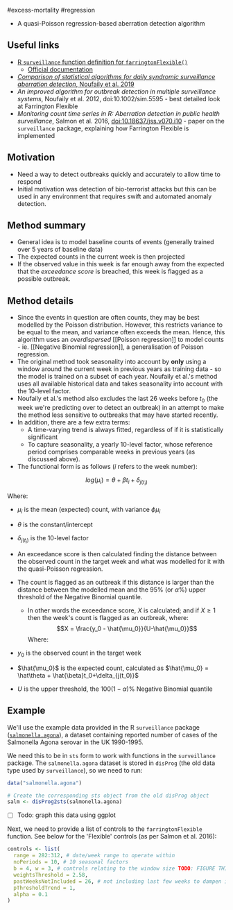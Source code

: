 #excess-mortality #regression

- A quasi-Poisson regression-based aberration detection algorithm

## Useful links

- [R `surveillance` function definition for `farringtonFlexible()`](https://github.com/r-forge/surveillance/blob/master/pkg/R/farringtonFlexible.R)
	- [Official documentation](https://surveillance.r-forge.r-project.org/pkgdown/reference/farringtonFlexible.html)
- [*Comparison of statistical algorithms for daily syndromic surveillance aberration detection*, Noufaily et al. 2019](https://academic.oup.com/bioinformatics/article/35/17/3110/5301313#151566659)
- *An improved algorithm for outbreak detection in multiple surveillance systems*, Noufaily et al. 2012, doi:10.1002/sim.5595 - best detailed look at Farrington Flexible
- *Monitoring count time series in R: Aberration detection in public health surveillance*, Salmon et al. 2016, [doi:10.18637/jss.v070.i10](https://doi.org/10.18637/jss.v070.i10) - paper on the `surveillance` package, explaining how Farrington Flexible is implemented

## Motivation

- Need a way to detect outbreaks quickly and accurately to allow time to respond
- Initial motivation was detection of bio-terrorist attacks but this can be used in any environment that requires swift and automated anomaly detection.

## Method summary

- General idea is to model baseline counts of events (generally trained over 5 years of baseline data)
- The expected counts in the current week is then projected
- If the observed value in this week is far enough away from the expected that the *exceedance score* is breached, this week is flagged as a possible outbreak.

## Method details

- Since the events in question are often counts, they may be best modelled by the Poisson distribution. However, this restricts variance to be equal to the mean, and variance often exceeds the mean. Hence, this algorithm uses an *overdispersed* [[Poisson regression]] to model counts - ie. [[Negative Binomial regression]], a generalisation of Poisson regression.
- The original method took seasonality into account by **only** using a window around the current week in previous years as training data - so the model is trained on a subset of each year. Noufaily et al.'s method uses all available historical data and takes seasonality into account with the 10-level factor.
- Noufaily et al.'s method also excludes the last 26 weeks before $t_0$ (the week we're predicting over to detect an outbreak) in an attempt to make the method less sensitive to outbreaks that may have started recently.
- In addition, there are a few extra terms:
	- A time-varying trend is always fitted, regardless of if it is statistically significant
	- To capture seasonality, a yearly 10-level factor, whose reference period comprises comparable weeks in previous years (as discussed above).
- The functional form is as follows ($i$ refers to the week number):

$$log(\mu_i) = \theta + \beta t_i + \delta_{j(t_i)}$$

Where:
- $\mu_i$ is the mean (expected) count, with variance $\phi\mu_i$
- $\theta$ is the constant/intercept
- $\delta_{j(t_i)}$ is the 10-level factor

- An exceedance score is then calculated finding the distance between the observed count in the target week and what was modelled for it with the quasi-Poisson regression. 
- The count is flagged as an outbreak if this distance is larger than the distance between the modelled mean and the 95% (or $\alpha$%) upper threshold of the Negative Binomial quantile.
	- In other words the exceedance score, $X$ is calculated; and if $X \ge 1$ then the week's count is flagged as an outbreak, where:
$$X = \frac{y_0 - \hat{\mu_0}}{U-\hat{\mu_0}}$$
Where:
- $y_0$ is the observed count in the target week
- $\hat{\mu_0}$ is the expected count, calculated as $\hat{\mu_0} = \hat\theta + \hat{\beta}t_0+\delta_{j(t_0)}$
- $U$ is the upper threshold, the $100(1-\alpha)\%$ Negative Binomial quantile

## Example

We'll use the example data provided in the R `surveillance` package ([`salmonella.agona`](https://rdrr.io/cran/surveillance/man/salmonella.agona.html)), a dataset containing reported number of cases of the Salmonella Agona serovar in the UK 1990-1995.

We need this to be in `sts` form to work with functions in the `surveillance` package. The `salmonella.agona` dataset is stored in `disProg` (the old data type used by `surveillance`), so we need to run:

```r
data("salmonella.agona")

# Create the corresponding sts object from the old disProg object
salm <- disProg2sts(salmonella.agona)
```

- [ ] Todo: graph this data using ggplot

Next, we need to provide a list of controls to the `farringtonFlexible` function. See below for the 'Flexible' controls (as per Salmon et al. 2016):

```r
controls <- list(
  range = 282:312, # date/week range to operate within
  noPeriods = 10, # 10 seasonal factors
  b = 4, w = 3, # controls relating to the window size TODO: FIGURE THIS OUT
  weightsThreshold = 2.58,
  pastWeeksNotIncluded = 26, # not including last few weeks to dampen impact of recent epidemics
  pThresholdTrend = 1,
  alpha = 0.1
)
```
